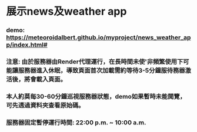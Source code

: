 # 展示news及weather app
### demo: https://meteoroidalbert.github.io/myproject/news_weather_app/index.html#
### 注意: 由於服務器由Render代理運行，在長時間未使'非頻繁使用下可能讓服務器進入休眠，導致頁面首次加載需約等待3-5分鐘服待務器激活後，將會載入頁面。
### 本人約莫每30-60分鐘巡視服務器狀態，demo如果暫時未能閱覽，可先透過資料夾查看原始碼。
### 服務器固定暫停運行時間: 22:00 p.m. ~ 10:00 a.m.
